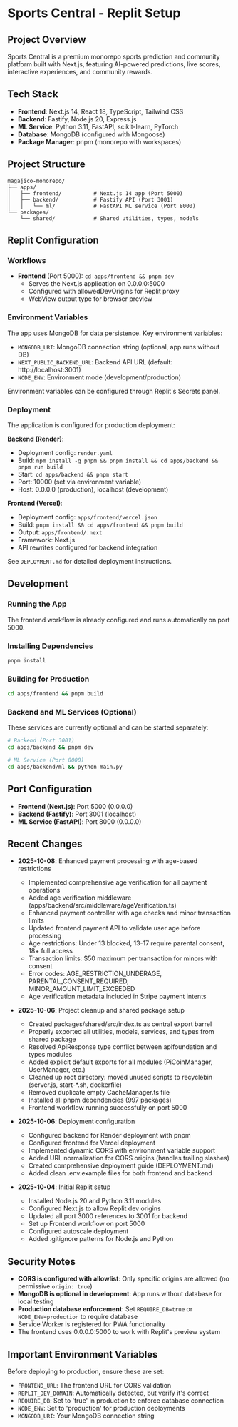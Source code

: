 # Sports Central - Replit Setup

## Project Overview
Sports Central is a premium monorepo sports prediction and community platform built with Next.js, featuring AI-powered predictions, live scores, interactive experiences, and community rewards.

## Tech Stack
- **Frontend**: Next.js 14, React 18, TypeScript, Tailwind CSS
- **Backend**: Fastify, Node.js 20, Express.js
- **ML Service**: Python 3.11, FastAPI, scikit-learn, PyTorch
- **Database**: MongoDB (configured with Mongoose)
- **Package Manager**: pnpm (monorepo with workspaces)

## Project Structure
```
magajico-monorepo/
├── apps/
│   ├── frontend/          # Next.js 14 app (Port 5000)
│   ├── backend/           # Fastify API (Port 3001)
│   │   └── ml/            # FastAPI ML service (Port 8000)
└── packages/
    └── shared/            # Shared utilities, types, models
```

## Replit Configuration

### Workflows
- **Frontend** (Port 5000): `cd apps/frontend && pnpm dev`
  - Serves the Next.js application on 0.0.0.0:5000
  - Configured with allowedDevOrigins for Replit proxy
  - WebView output type for browser preview

### Environment Variables
The app uses MongoDB for data persistence. Key environment variables:
- `MONGODB_URI`: MongoDB connection string (optional, app runs without DB)
- `NEXT_PUBLIC_BACKEND_URL`: Backend API URL (default: http://localhost:3001)
- `NODE_ENV`: Environment mode (development/production)

Environment variables can be configured through Replit's Secrets panel.

### Deployment

The application is configured for production deployment:

**Backend (Render)**:
- Deployment config: `render.yaml`
- Build: `npm install -g pnpm && pnpm install && cd apps/backend && pnpm run build`
- Start: `cd apps/backend && pnpm start`
- Port: 10000 (set via environment variable)
- Host: 0.0.0.0 (production), localhost (development)

**Frontend (Vercel)**:
- Deployment config: `apps/frontend/vercel.json`
- Build: `pnpm install && cd apps/frontend && pnpm build`
- Output: `apps/frontend/.next`
- Framework: Next.js
- API rewrites configured for backend integration

See `DEPLOYMENT.md` for detailed deployment instructions.

## Development

### Running the App
The frontend workflow is already configured and runs automatically on port 5000.

### Installing Dependencies
```bash
pnpm install
```

### Building for Production
```bash
cd apps/frontend && pnpm build
```

### Backend and ML Services (Optional)
These services are currently optional and can be started separately:
```bash
# Backend (Port 3001)
cd apps/backend && pnpm dev

# ML Service (Port 8000)
cd apps/backend/ml && python main.py
```

## Port Configuration
- **Frontend (Next.js)**: Port 5000 (0.0.0.0)
- **Backend (Fastify)**: Port 3001 (localhost)
- **ML Service (FastAPI)**: Port 8000 (0.0.0.0)

## Recent Changes
- **2025-10-08**: Enhanced payment processing with age-based restrictions
  - Implemented comprehensive age verification for all payment operations
  - Added age verification middleware (apps/backend/src/middleware/ageVerification.ts)
  - Enhanced payment controller with age checks and minor transaction limits
  - Updated frontend payment API to validate user age before processing
  - Age restrictions: Under 13 blocked, 13-17 require parental consent, 18+ full access
  - Transaction limits: $50 maximum per transaction for minors with consent
  - Error codes: AGE_RESTRICTION_UNDERAGE, PARENTAL_CONSENT_REQUIRED, MINOR_AMOUNT_LIMIT_EXCEEDED
  - Age verification metadata included in Stripe payment intents

- **2025-10-06**: Project cleanup and shared package setup
  - Created packages/shared/src/index.ts as central export barrel
  - Properly exported all utilities, models, services, and types from shared package
  - Resolved ApiResponse type conflict between apifoundation and types modules
  - Added explicit default exports for all modules (PiCoinManager, UserManager, etc.)
  - Cleaned up root directory: moved unused scripts to recyclebin (server.js, start-*.sh, dockerfile)
  - Removed duplicate empty CacheManager.ts file
  - Installed all pnpm dependencies (997 packages)
  - Frontend workflow running successfully on port 5000

- **2025-10-06**: Deployment configuration
  - Configured backend for Render deployment with pnpm
  - Configured frontend for Vercel deployment
  - Implemented dynamic CORS with environment variable support
  - Added URL normalization for CORS origins (handles trailing slashes)
  - Created comprehensive deployment guide (DEPLOYMENT.md)
  - Added clean .env.example files for both frontend and backend
  
- **2025-10-04**: Initial Replit setup
  - Installed Node.js 20 and Python 3.11 modules
  - Configured Next.js to allow Replit dev origins
  - Updated all port 3000 references to 3001 for backend
  - Set up Frontend workflow on port 5000
  - Configured autoscale deployment
  - Added .gitignore patterns for Node.js and Python

## Security Notes
- **CORS is configured with allowlist**: Only specific origins are allowed (no permissive `origin: true`)
- **MongoDB is optional in development**: App runs without database for local testing
- **Production database enforcement**: Set `REQUIRE_DB=true` or `NODE_ENV=production` to require database
- Service Worker is registered for PWA functionality
- The frontend uses 0.0.0.0:5000 to work with Replit's preview system

## Important Environment Variables
Before deploying to production, ensure these are set:
- `FRONTEND_URL`: The frontend URL for CORS validation
- `REPLIT_DEV_DOMAIN`: Automatically detected, but verify it's correct
- `REQUIRE_DB`: Set to 'true' in production to enforce database connection
- `NODE_ENV`: Set to 'production' for production deployments
- `MONGODB_URI`: Your MongoDB connection string
